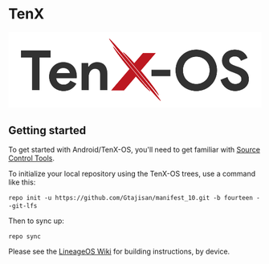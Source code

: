 TenX
========


<img src="https://github.com/TenX-OS/TenX_docs/blob/master/banner/banner.png?raw=true">


Getting started
---------------

To get started with Android/TenX-OS, you'll need to get familiar with [Source Control Tools](https://source.android.com/setup/develop).

To initialize your local repository using the TenX-OS trees, use a command like this:
```
repo init -u https://github.com/Gtajisan/manifest_10.git -b fourteen --git-lfs
```
Then to sync up:
```
repo sync
```
Please see the [LineageOS Wiki](https://wiki.lineageos.org/) for building instructions, by device.
